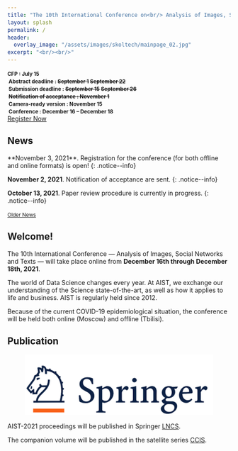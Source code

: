 ```yaml
---
title: "The 10th International Conference on<br/> Analysis of Images, Social Networks and Texts"
layout: splash
permalink: /
header:
  overlay_image: "/assets/images/skoltech/mainpage_02.jpg"
excerpt: "<br/><br/>"
---
```

<div class="text-center">
    <span style="font-weight: bold; font-size: smaller;">
    CFP : July 15<br/>&nbsp;Abstract deadline : <strike>September 1</strike> <strike>September 22</strike><br/>&nbsp;Submission deadline : <strike>September 15</strike> <strike>September 26</strike><br/>&nbsp;<strike>Notification of acceptance : November 1</strike><br/>&nbsp;Camera-ready version : November 15<br/>&nbsp;Conference : December 16 &ndash; December 18</span><br/>
      <a href="http://eepurl.com/djZwUv" target="_blank" class="btn btn--primary">Register Now</a>
</div>

<h2>News</h2>
**November 3, 2021**. Registration for the conference (for both offline and online formats) is open!
{: .notice--info}

**November 2, 2021**. Notification of acceptance are sent.
{: .notice--info}

**October 13, 2021**. Paper review procedure is currently in progress.
{: .notice--info}

<div class="text-center">
    <a href="/archive/" style="font-size: smaller; font-decoration: italic;">Older News</a>
</div>

<h2>Welcome!</h2>

The 10th International Conference — Analysis of Images, Social Networks and Texts — will take place online from <b>December 16th through December 18th, 2021</b>.

The world of Data Science changes every year. At AIST, we exchange our understanding of the Science state-of-the-art, as well as how it applies to life and business. AIST is regularly held since 2012.

Because of the current COVID-19 epidemiological situation, the conference will be held both online (Moscow) and offline (Tbilisi).

<h2>Publication</h2>

<figure>
  <a href="https://www.springer.com"><img src="/assets/images/springer.png"></a>
</figure>


AIST-2021 proceedings will be published in Springer <a href="https://www.springer.com/series/558">LNCS</a>.

The companion volume will be published in the satellite series [CCIS](https://www.springer.com/series/7899).

<!-- ВК9173 -->
